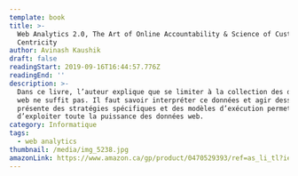 ```yaml
---
template: book
title: >-
  Web Analytics 2.0, The Art of Online Accountability & Science of Customer
  Centricity
author: Avinash Kaushik
draft: false
readingStart: 2019-09-16T16:44:57.776Z
readingEnd: ''
description: >-
  Dans ce livre, l’auteur explique que se limiter à la collection des données
  web ne suffit pas. Il faut savoir interpréter ce données et agir dessus. Il
  présente des stratégies spécifiques et des modèles d’exécution permettant
  d’exploiter toute la puissance des données web.
category: Informatique
tags:
  - web analytics
thumbnail: /media/img_5238.jpg
amazonLink: https://www.amazon.ca/gp/product/0470529393/ref=as_li_tl?ie=UTF8&camp=15121&creative=330641&creativeASIN=0470529393&linkCode=as2&tag=didia08-20&linkId=01c001c5eb523abe682e8280723c61b2
---
```


